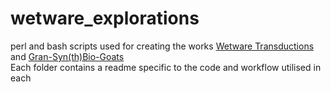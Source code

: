 wetware_explorations
====================

perl and bash scripts used for creating the works [Wetware Transductions](http://www.stephenfortune.net/works/wetware-transductions/) and [Gran-Syn(th)Bio-Goats](http://www.stephenfortune.net/gran-synthbio-goats/)  
Each folder contains a readme specific to the code and workflow utilised in each
